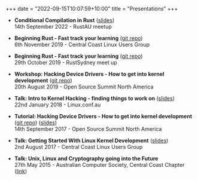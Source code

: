 +++
date = "2022-09-15T10:07:59+10:00"
title = "Presentations"
+++

* **Conditional Compilation in Rust**
([slides](https://github.com/tcharding/talks/tree/master/conditional-compilation-in-rust))  
  14th September 2022 - RustAU meetup  

* **Beginning Rust - Fast track your learning**
([git repo](https://github.com/tcharding/rust-training))  
  6th November 2019 - Central Coast Linux Users Group  

* **Beginning Rust - Fast track your learning**
([git repo](https://github.com/tcharding/rust-training))  
  29th October 2019 - RustSydney meet up  

* **Workshop: Hacking Device Drivers - How to get into kernel development**
([git repo](https://github.com/tcharding/kernel/tree/master/workshop))  
  20th August 2019 - Open Source Summit North America  

* **Talk: Intro to Kernel Hacking - finding things to work on**
([slides](http://tobin.cc/kernel-dev-finding-work.pdf))  
  22nd January 2018 - Linux.conf.au  

* **Tutorial: Hacking Device Drivers - How to get into kernel development**
([git repo](https://github.com/tcharding/kernel/tree/master/tutorial)) 
  ([slides](http://tobin.cc/kernel-dev-tutorial.pdf))  
  14th September 2017 - Open Source Summit North America

* **Talk: Getting Started With Linux Kernel Development**
  ([slides](http://tobin.cc/kernel-dev-intro.pdf))  
  2nd August 2017 - Central Coast Linux Users Group  

* **Talk: Unix, Linux and Cryptography going into the Future**  
  27th May 2015 - Australian Computer Society, Central Coast Chapter
 ([link](https://www.acs.org.au/insightsandpublications/news-archive/2015/67141.html))  
 
